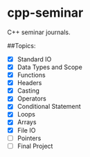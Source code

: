 # cpp-seminar
C++ seminar journals.

##Topics:

- [x] Standard IO
- [x] Data Types and Scope
- [x] Functions
- [x] Headers
- [x] Casting
- [x] Operators
- [x] Conditional Statement
- [x] Loops
- [x] Arrays
- [x] File IO
- [ ] Pointers
- [ ] Final Project
